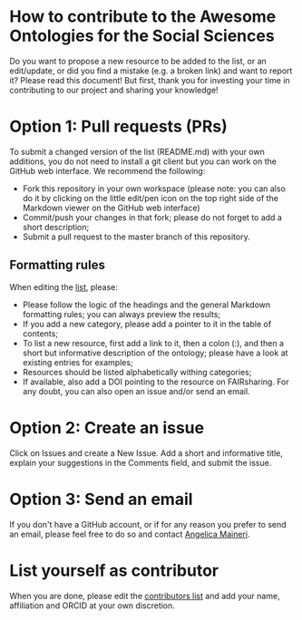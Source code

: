 # How to contribute to the Awesome Ontologies for the Social Sciences
Do you want to propose a new resource to be added to the list, or an edit/update, or did you find a mistake (e.g. a broken link) and want to report it? Please read this document! But first, thank you for investing your time in contributing to our project and sharing your knowledge!

# Option 1: Pull requests (PRs)
To submit a changed version of the list (README.md) with your own additions, you do not need to install a git client but you can work on the GitHub web interface. We recommend the following:
- Fork this repository in your own workspace (please note: you can also do it by clicking on the little edit/pen icon on the top right side of the Markdown viewer on the GitHub web interface)
- Commit/push your changes in that fork; please do not forget to add a short description;
- Submit a pull request to the master branch of this repository.

## Formatting rules
When editing the [list](./README.md), please:
- Please follow the logic of the headings and the general Markdown formatting rules; you can always preview the results;
- If you add a new category, please add a pointer to it in the table of contents; 
- To list a new resource, first add a link to it, then a colon (:), and then a short but informative description of the ontology; please have a look at existing entries for examples;
- Resources should be listed alphabetically withing categories;
- If available, also add a DOI pointing to the resource on FAIRsharing.
For any doubt, you can also open an issue and/or send an email. 

# Option 2: Create an issue
Click on Issues and create a New Issue. Add a short and informative title, explain your suggestions in the Comments field, and submit the issue. 


# Option 3: Send an email
If you don't have a GitHub account, or if for any reason you prefer to send an email, please feel free to do so and contact [Angelica Maineri](mailto:angelica@odissei-data.nl).

# List yourself as contributor
When you are done, please edit the [contributors list](./CONTRIBUTORS.md) and add your name, affiliation and ORCID at your own discretion.

